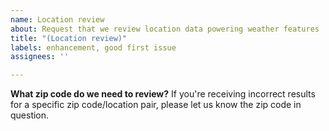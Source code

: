 ```yaml
---
name: Location review
about: Request that we review location data powering weather features
title: "(Location review)"
labels: enhancement, good first issue
assignees: ''

---
```


**What zip code do we need to review?**
If you're receiving incorrect results for a specific zip code/location pair, please let us know the zip code in question.
